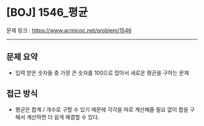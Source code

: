 # [BOJ] 1546_평균

문제 링크 : https://www.acmicpc.net/problem/1546

-----------
## 문제 요약
  - 입력 받은 숫자들 중 가장 큰 숫자를 100으로 잡아서 새로운 평균을 구하는 문제

## 접근 방식
  - 평균은 합계 / 개수로 구할 수 있기 때문에 각각을 따로 계산해줄 필요 없이 합을 구해서 계산하면 더 쉽게 해결할 수 있다.
